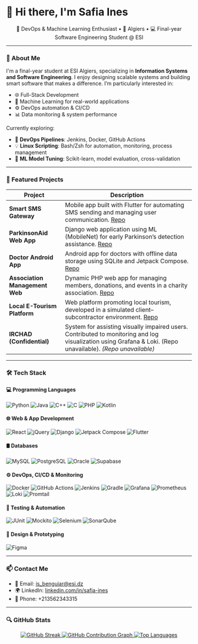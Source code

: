 # 👋 Hi there, I'm Safia Ines

<p align="center">
  🚀 DevOps & Machine Learning Enthusiast • 📍 Algiers • 💻 Final-year Software Engineering Student @ ESI
</p>

---

### 🧠 About Me

I'm a final-year student at ESI Algiers, specializing in **Information Systems and Software Engineering**. I enjoy designing scalable systems and building smart software that makes a difference. I’m particularly interested in:

- 🌐 Full-Stack Development
- 🧠 Machine Learning for real-world applications
- ⚙️ DevOps automation & CI/CD
- 📊 Data monitoring & system performance

Currently exploring:
- 🐳 **DevOps Pipelines**: Jenkins, Docker, GitHub Actions
- 💡 **Linux Scripting**: Bash/Zsh for automation, monitoring, process management
- 🧪 **ML Model Tuning**: Scikit-learn, model evaluation, cross-validation

---

### 📌 Featured Projects

| Project                         | Description                                                                                                                                                        |
| ------------------------------- | ------------------------------------------------------------------------------------------------------------------------------------------------------------------ |
| **Smart SMS Gateway**           |  Mobile app built with Flutter for automating SMS sending and managing user communication. [Repo](https://github.com/ics-projet/Mobile_app)                      |
| **ParkinsonAid Web App**        |  Django web application using ML (MobileNet) for early Parkinson’s detection assistance. [Repo](https://github.com/inessBenguiar/ParkinsonAid)                   |
| **Doctor Android App**          |  Android app for doctors with offline data storage using SQLite and Jetpack Compose. [Repo](https://github.com/inessBenguiar/Doctor-App)                      |
| **Association Management Web**  |  Dynamic PHP web app for managing members, donations, and events in a charity association. [Repo](https://github.com/inessBenguiar/Projet-TDW-2CSSIL-)           |
| **Local E-Tourism Platform**    |  Web platform promoting local tourism, developed in a simulated client–subcontractor environment. [Repo](https://github.com/inessBenguiar/e-tourism)             |
| **IRCHAD (Confidential)**       |  System for assisting visually impaired users. Contributed to monitoring and log visualization using Grafana & Loki. (Repo unavailable). *(Repo unavailable)*     |

---

### 🛠 Tech Stack

#### 💻 Programming Languages
![Python](https://img.shields.io/badge/-Python-3776AB?logo=python&logoColor=white&style=flat)
![Java](https://img.shields.io/badge/-Java-007396?logo=java&logoColor=white&style=flat)
![C++](https://img.shields.io/badge/-C++-00599C?logo=c%2b%2b&logoColor=white&style=flat)
![C](https://img.shields.io/badge/-C-000000?logo=c&logoColor=white&style=flat)
![PHP](https://img.shields.io/badge/-PHP-777BB4?logo=php&logoColor=white&style=flat)
![Kotlin](https://img.shields.io/badge/-Kotlin-0095D5?logo=kotlin&logoColor=white&style=flat)

#### 🌐 Web & App Development
![React](https://img.shields.io/badge/-React-61DAFB?logo=react&logoColor=white&style=flat)
![jQuery](https://img.shields.io/badge/-jQuery-0769AD?logo=jquery&logoColor=white&style=flat)
![Django](https://img.shields.io/badge/-Django-092E20?logo=django&logoColor=white&style=flat)
![Jetpack Compose](https://img.shields.io/badge/-Jetpack%20Compose-4285F4?logo=android&logoColor=white&style=flat)
![Flutter](https://img.shields.io/badge/-Flutter-02569B?logo=flutter&logoColor=white&style=flat)

#### 🛢 Databases
![MySQL](https://img.shields.io/badge/-MySQL-4479A1?logo=mysql&logoColor=white&style=flat)
![PostgreSQL](https://img.shields.io/badge/-PostgreSQL-336791?logo=postgresql&logoColor=white&style=flat)
![Oracle](https://img.shields.io/badge/-Oracle-F80000?logo=oracle&logoColor=white&style=flat)
![Supabase](https://img.shields.io/badge/-Supabase-3ECF8E?logo=supabase&logoColor=white&style=flat)

#### ⚙️ DevOps, CI/CD & Monitoring
![Docker](https://img.shields.io/badge/-Docker-2496ED?logo=docker&logoColor=white&style=flat)
![GitHub Actions](https://img.shields.io/badge/-GitHub%20Actions-2088FF?logo=github-actions&logoColor=white&style=flat)
![Jenkins](https://img.shields.io/badge/-Jenkins-D24939?logo=jenkins&logoColor=white&style=flat)
![Gradle](https://img.shields.io/badge/-Gradle-02303A?logo=gradle&logoColor=white&style=flat)
![Grafana](https://img.shields.io/badge/-Grafana-F46800?logo=grafana&logoColor=white&style=flat)
![Prometheus](https://img.shields.io/badge/-Prometheus-E6522C?logo=prometheus&logoColor=white&style=flat)
![Loki](https://img.shields.io/badge/-Loki-0E1117?logo=grafana&logoColor=white&style=flat)
![Promtail](https://img.shields.io/badge/-Promtail-111111?logo=grafana&logoColor=white&style=flat)

#### 🧪 Testing & Automation
![JUnit](https://img.shields.io/badge/-JUnit-25A162?logo=junit5&logoColor=white&style=flat)
![Mockito](https://img.shields.io/badge/-Mockito-CA2138?style=flat)
![Selenium](https://img.shields.io/badge/-Selenium-43B02A?logo=selenium&logoColor=white&style=flat)
![SonarQube](https://img.shields.io/badge/-SonarQube-4E9BCD?logo=sonarqube&logoColor=white&style=flat)

#### 🎨 Design & Prototyping
![Figma](https://img.shields.io/badge/-Figma-F24E1E?logo=figma&logoColor=white&style=flat)

---

### 📫 Contact Me

- 📧 Email: is_benguiar@esi.dz
- 🌍 LinkedIn: [linkedin.com/in/safia-ines](https://www.linkedin.com/in/safia-ines-benguiar-2a46531a3/)
- 📱 Phone: +213562343315

---

### 🔍 GitHub Stats

<div align="center">

<!-- GitHub Streak -->
<a href="https://github.com/inessBenguiar">
  <img src="https://streak-stats.demolab.com?user=inessBenguiar&theme=default&hide_border=true" alt="GitHub Streak"/>
</a>

<!-- Contribution Graph -->
<a href="https://github.com/inessBenguiar">
  <img src="https://github-readme-activity-graph.vercel.app/graph?username=inessBenguiar&bg_color=ffffff&color=000000&line=0088cc&point=000000&hide_border=true" alt="GitHub Contribution Graph"/>
</a>

<!-- Top Languages -->
<a href="https://github.com/inessBenguiar">
  <img src="https://github-readme-stats.vercel.app/api/top-langs/?username=inessBenguiar&layout=compact&theme=default&hide_border=true" alt="Top Languages"/>
</a>

</div>

